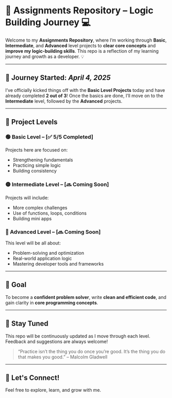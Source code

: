 # 🚀 Assignments Repository – Logic Building Journey 💻

Welcome to my **Assignments Repository**, where I’m working through **Basic**, **Intermediate**, and **Advanced** level projects to **clear core concepts** and **improve my logic-building skills**. This repo is a reflection of my learning journey and growth as a developer. 💡

---

## 📅 Journey Started: *April 4, 2025*

I’ve officially kicked things off with the **Basic Level Projects** today and have already completed **2 out of 3**! Once the basics are done, I’ll move on to the **Intermediate** level, followed by the **Advanced** projects.

---



## 📁 Project Levels

### 🟢 Basic Level – [✅ 5/5 Completed]
Projects here are focused on:
- Strengthening fundamentals
- Practicing simple logic
- Building consistency

### 🟡 Intermediate Level – [🔜 Coming Soon]
Projects will include:
- More complex challenges
- Use of functions, loops, conditions
- Building mini apps

### 🔴 Advanced Level – [🔜 Coming Soon]
This level will be all about:
- Problem-solving and optimization
- Real-world application logic
- Mastering developer tools and frameworks

---

## 🎯 Goal

To become a **confident problem solver**, write **clean and efficient code**, and gain clarity in **core programming concepts**.

---

## 🔗 Stay Tuned

This repo will be continuously updated as I move through each level. Feedback and suggestions are always welcome!

> “Practice isn’t the thing you do once you’re good. It’s the thing you do that makes you good.” – Malcolm Gladwell

---

## 📌 Let's Connect!
Feel free to explore, learn, and grow with me.

